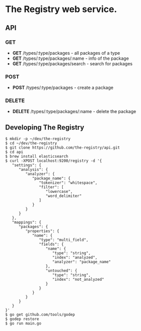 # The Registry web service.

## API

### GET

- __GET__ /types/:type/packages - all packages of a type
- __GET__ /types/:type/packages/:name - info of the package
- __GET__ /types/:type/packages/search - search for packages

### POST

- __POST__ /types/:type/packages - create a package

### DELETE

- __DELETE__ /types/:type/packages/:name - delete the package

## Developing The Registry

```
$ mkdir -p ~/dev/the-registry
$ cd ~/dev/the-registry
$ git clone https://github.com/the-registry/api.git
$ cd api
$ brew install elasticsearch
$ curl -XPOST localhost:9200/registry -d '{
   "settings": {
      "analysis": {
         "analyzer": {
            "package_name": {
               "tokenizer": "whitespace",
               "filter": [
                  "lowercase",
                  "word_delimiter"
               ]
            }
         }
      }
   },
   "mappings": {
      "packages": {
         "properties": {
            "name": {
               "type": "multi_field",
               "fields": {
                  "name": {
                     "type": "string",
                     "index": "analyzed",
                     "analyzer": "package_name"
                  },
                  "untouched": {
                     "type": "string",
                     "index": "not_analyzed"
                  }
               }
            }
         }
      }
   }
}'
$ go get github.com/tools/godep
$ godep restore
$ go run main.go
```
